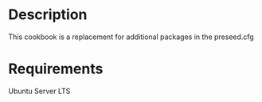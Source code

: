 Description
===========

 This cookbook is a replacement for additional packages in the preseed.cfg 

Requirements
============
 Ubuntu Server LTS


